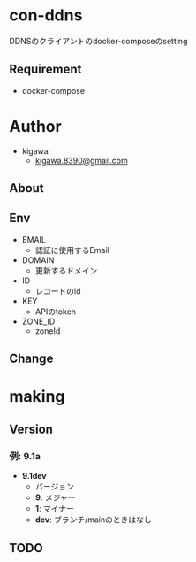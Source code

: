 # con-ddns

DDNSのクライアントのdocker-composeのsetting

## Requirement

* docker-compose

# Author

* kigawa
    * kigawa.8390@gmail.com

## About

## Env

* EMAIL
    * 認証に使用するEmail
* DOMAIN
    * 更新するドメイン
* ID
    * レコードのid
* KEY
    * APIのtoken
* ZONE_ID
    * zoneId

## Change

# making

## Version

### 例: 9.1a

* **9.1dev**
    * バージョン
    * **9**: メジャー
    * **1**: マイナー
    * **dev**: ブランチ/mainのときはなし

## TODO

